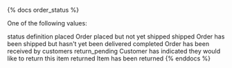 {% docs order_status %}

One of the following values:

status	definition
placed	Order placed but not yet shipped
shipped	Order has been shipped but hasn't yet been delivered
completed	Order has been received by customers
return_pending	Customer has indicated they would like to return this item
returned	Item has been returned
{% enddocs %}
